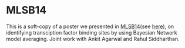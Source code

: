 # MLSB14

This is a soft-copy of a poster we presented in [MLSB14](http://mlsb.cc/2014/)(see [here](https://github.com/rajarshipal15/MLSB14/blob/main/mlsb_poster1.pdf)), on identifying transciption factor binding sites by using Bayesian Network model averaging. Joint work with Ankit Agarwal  and  Rahul Siddharthan. 
